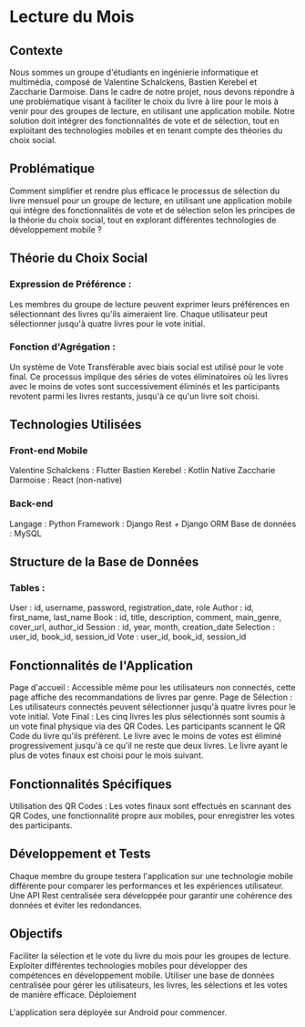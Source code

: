 # Lecture du Mois

## Contexte
Nous sommes un groupe d'étudiants en ingénierie informatique et multimédia, composé de Valentine Schalckens, Bastien Kerebel et Zaccharie Darmoise. Dans le cadre de notre projet, nous devons répondre à une problématique visant à faciliter le choix du livre à lire pour le mois à venir pour des groupes de lecture, en utilisant une application mobile. Notre solution doit intégrer des fonctionnalités de vote et de sélection, tout en exploitant des technologies mobiles et en tenant compte des théories du choix social.

## Problématique
Comment simplifier et rendre plus efficace le processus de sélection du livre mensuel pour un groupe de lecture, en utilisant une application mobile qui intègre des fonctionnalités de vote et de sélection selon les principes de la théorie du choix social, tout en explorant différentes technologies de développement mobile ?

## Théorie du Choix Social
### Expression de Préférence : 
Les membres du groupe de lecture peuvent exprimer leurs préférences en sélectionnant des livres qu'ils aimeraient lire. Chaque utilisateur peut sélectionner jusqu'à quatre livres pour le vote initial.

### Fonction d'Agrégation : 
Un système de Vote Transférable avec biais social est utilisé pour le vote final. Ce processus implique des séries de votes éliminatoires où les livres avec le moins de votes sont successivement éliminés et les participants revotent parmi les livres restants, jusqu'à ce qu'un livre soit choisi.

## Technologies Utilisées
### Front-end Mobile
Valentine Schalckens : Flutter
Bastien Kerebel : Kotlin Native
Zaccharie Darmoise : React (non-native)
### Back-end
Langage : Python
Framework : Django Rest + Django ORM
Base de données : MySQL

## Structure de la Base de Données
### Tables :
User : id, username, password, registration_date, role
Author : id, first_name, last_name
Book : id, title, description, comment, main_genre, cover_url, author_id
Session : id, year, month, creation_date
Selection : user_id, book_id, session_id
Vote : user_id, book_id, session_id

## Fonctionnalités de l'Application
Page d'accueil : Accessible même pour les utilisateurs non connectés, cette page affiche des recommandations de livres par genre.
Page de Sélection : Les utilisateurs connectés peuvent sélectionner jusqu'à quatre livres pour le vote initial.
Vote Final : Les cinq livres les plus sélectionnés sont soumis à un vote final physique via des QR Codes. Les participants scannent le QR Code du livre qu'ils préfèrent. Le livre avec le moins de votes est éliminé progressivement jusqu'à ce qu'il ne reste que deux livres. Le livre ayant le plus de votes finaux est choisi pour le mois suivant.

## Fonctionnalités Spécifiques
Utilisation des QR Codes : Les votes finaux sont effectués en scannant des QR Codes, une fonctionnalité propre aux mobiles, pour enregistrer les votes des participants.

## Développement et Tests
Chaque membre du groupe testera l'application sur une technologie mobile différente pour comparer les performances et les expériences utilisateur.
Une API Rest centralisée sera développée pour garantir une cohérence des données et éviter les redondances.

## Objectifs
Faciliter la sélection et le vote du livre du mois pour les groupes de lecture.
Exploiter différentes technologies mobiles pour développer des compétences en développement mobile.
Utiliser une base de données centralisée pour gérer les utilisateurs, les livres, les sélections et les votes de manière efficace.
Déploiement

L'application sera déployée sur Android pour commencer.
